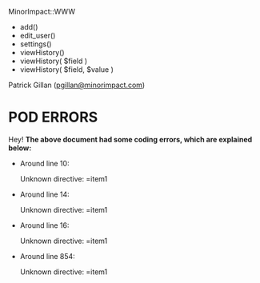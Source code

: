 MinorImpact::WWW

- add()
- edit\_user()
- settings()
- viewHistory()
- viewHistory( $field )
- viewHistory( $field, $value )

Patrick Gillan (pgillan@minorimpact.com)

# POD ERRORS

Hey! **The above document had some coding errors, which are explained below:**

- Around line 10:

    Unknown directive: =item1

- Around line 14:

    Unknown directive: =item1

- Around line 16:

    Unknown directive: =item1

- Around line 854:

    Unknown directive: =item1
